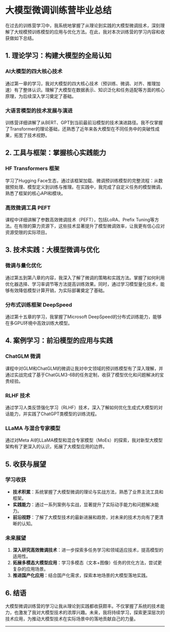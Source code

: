 # 大模型微调训练营毕业总结

在过去的训练营学习中，我系统地掌握了从理论到实践的大模型微调技术，深刻理解了大规模预训练模型的应用与优化方法。在此，我对本次训练营的学习内容和收获做如下总结。

## 1. 理论学习：构建大模型的全局认知
### AI大模型的四大核心技术
通过第一章的学习，我对大模型的四大核心技术（预训练、微调、对齐、推理加速）有了整体认识。理解了大模型在数据表示、知识泛化和任务适配等方面的核心原理，为后续深入学习奠定了基础。

### 大语言模型的技术发展与演进
训练营详细讲解了从BERT、GPT到当前最前沿模型的技术演进路径。我不仅掌握了Transformer的理论基础，还熟悉了近年来各大模型在不同任务中的突破性成果，拓宽了技术视野。

## 2. 工具与框架：掌握核心实践能力
### HF Transformers 框架
学习了Hugging Face生态，通过该框架加载、微调预训练模型的完整流程：从数据预处理、模型定义到训练与推理。在实践中，我完成了自定义任务的模型微调，熟悉了框架的核心API和模块。

### 高效微调工具 PEFT
课程中详细讲解了参数高效微调技术（PEFT），包括LoRA、Prefix Tuning等方法。在有限的算力资源下，这些技术显著提升了模型微调效率，让我更有信心应对资源受限的实际项目。

## 3. 技术实践：大模型微调与优化
### 微调与量化优化
通过第五到第八章的内容，我深入了解了微调的策略和实践方法。掌握了如何利用优化器选择、学习率调节等方法提高训练效果。同时，通过学习模型量化技术，能够有效降低模型计算开销，为实际部署奠定了基础。

### 分布式训练框架 DeepSpeed
通过第十五章的学习，我掌握了Microsoft DeepSpeed的分布式训练能力，能够在多GPU环境中高效训练大模型。

## 4. 案例学习：前沿模型的应用与实践
### ChatGLM 微调
课程中对GLM和ChatGLM的微调让我对中文领域的预训练模型有了深入理解，并通过实战完成了基于ChatGLM3-6B的任务定制，收获了模型优化和问题解决的宝贵经验。

### RLHF 技术
通过学习人类反馈强化学习（RLHF）技术，深入了解如何优化生成式大模型的对话能力，并实践了ChatGPT类模型的训练流程。

### LLaMA 与混合专家模型
通过对Meta AI的LLaMA模型和混合专家模型（MoEs）的探索，我对新型大模型架构有了更深入的认识，拓展了大模型应用的边界。

## 5. 收获与展望
### 学习收获
- **技术积累**：系统掌握了大模型微调的理论与实战方法，熟悉了业界主流工具和框架。
- **实践能力**：通过一系列案例与实战，显著提升了实际动手能力和问题解决能力。
- **前沿视野**：了解了大模型技术的最新进展和趋势，对未来的技术方向有了更清晰的认知。

### 未来展望
1. **深入研究高效微调技术**：进一步探索多任务学习和领域适应技术，提高模型的适用性。
2. **拓展多模态大模型应用**：学习多模态（文本+图像）任务的优化方法，尝试更复杂的应用场景。
3. **推进国产化应用**：结合国产化需求，探索本地场景的大模型落地实践。

## 6. 结语
大模型微调训练营的学习让我从理论到实践都收获颇丰。不仅掌握了系统的技术能力，也激发了我对大模型技术的浓厚兴趣。未来，我将持续学习，探索更深层次的技术应用，为推动大模型技术在实际场景中的落地贡献自己的力量。

---
